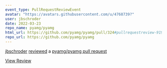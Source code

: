 ```yaml
---
event_type: PullRequestReviewEvent
avatar: "https://avatars.githubusercontent.com/u/4768739?"
user: jbschroder
date: 2022-03-23
repo_name: pyamg/pyamg
html_url: https://github.com/pyamg/pyamg/pull/324#pullrequestreview-919429070
repo_url: https://github.com/pyamg/pyamg
---
```


<a href='https://github.com/jbschroder' target='_blank'>jbschroder</a> <a href='https://github.com/pyamg/pyamg/pull/324#pullrequestreview-919429070' target='_blank'>reviewed</a> a <a href='https://github.com/pyamg/pyamg/pull/324' target='_blank'>pyamg/pyamg pull request</a>

<small></small>

<a href='https://github.com/pyamg/pyamg/pull/324#pullrequestreview-919429070' target='_blank'>View Review</a>